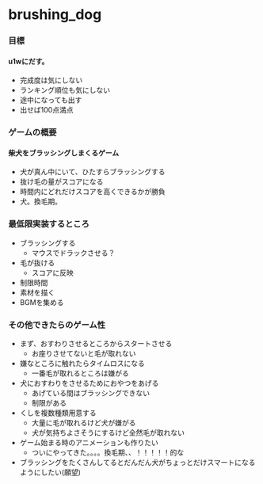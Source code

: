 # brushing_dog

### 目標
#### u1wにだす。
- 完成度は気にしない
- ランキング順位も気にしない
- 途中になっても出す
- 出せば100点満点

### ゲームの概要
#### 柴犬をブラッシングしまくるゲーム

- 犬が真ん中にいて、ひたすらブラッシングする
- 抜け毛の量がスコアになる
- 時間内にどれだけスコアを高くできるかが勝負
- 犬。換毛期。

### 最低限実装するところ
- ブラッシングする
  - マウスでドラックさせる？
- 毛が抜ける
  - スコアに反映
- 制限時間
- 素材を描く
- BGMを集める

### その他できたらのゲーム性
- まず、おすわりさせるところからスタートさせる
  - お座りさせてないと毛が取れない
- 嫌なところに触れたらタイムロスになる
  - 一番毛が取れるところは嫌がる
- 犬におすわりをさせるためにおやつをあげる
  - あげている間はブラッシングできない
  - 制限がある
- くしを複数種類用意する
  - 大量に毛が取れるけど犬が嫌がる
  - 犬が気持ちよさそうにするけど全然毛が取れない
- ゲーム始まる時のアニメーションも作りたい
  - ついにやってきた。。。。換毛期、、！！！！！的な
- ブラッシングをたくさんしてるとだんだん犬がちょっとだけスマートになるようにしたい(願望)
